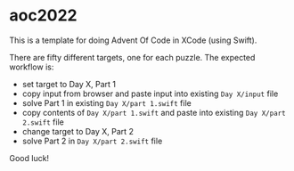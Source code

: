 # aoc2022

This is a template for doing Advent Of Code in XCode (using Swift).

There are fifty different targets, one for each puzzle. The expected workflow is:
- set target to Day X, Part 1
- copy input from browser and paste input into existing `Day X/input` file
- solve Part 1 in existing `Day X/part 1.swift` file
- copy contents of `Day X/part 1.swift` and paste into existing `Day X/part 2.swift` file
- change target to Day X, Part 2
- solve Part 2 in `Day X/part 2.swift` file

Good luck!
